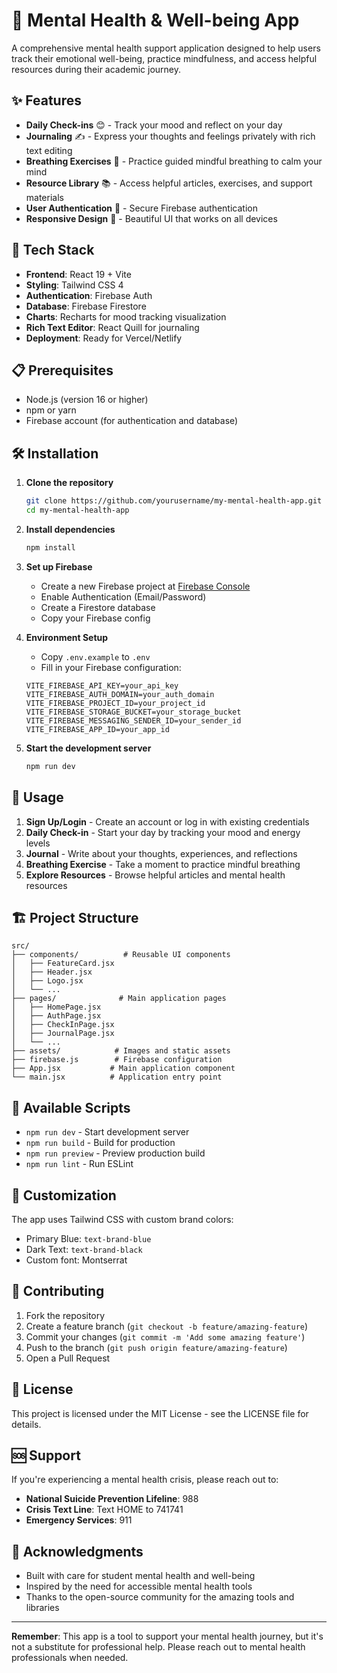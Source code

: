 # 🧠 Mental Health & Well-being App

A comprehensive mental health support application designed to help users track their emotional well-being, practice mindfulness, and access helpful resources during their academic journey.

## ✨ Features

- **Daily Check-ins** 😊 - Track your mood and reflect on your day
- **Journaling** ✍️ - Express your thoughts and feelings privately with rich text editing
- **Breathing Exercises** 🧘 - Practice guided mindful breathing to calm your mind
- **Resource Library** 📚 - Access helpful articles, exercises, and support materials
- **User Authentication** 🔐 - Secure Firebase authentication
- **Responsive Design** 📱 - Beautiful UI that works on all devices

## 🚀 Tech Stack

- **Frontend**: React 19 + Vite
- **Styling**: Tailwind CSS 4
- **Authentication**: Firebase Auth
- **Database**: Firebase Firestore
- **Charts**: Recharts for mood tracking visualization
- **Rich Text Editor**: React Quill for journaling
- **Deployment**: Ready for Vercel/Netlify

## 📋 Prerequisites

- Node.js (version 16 or higher)
- npm or yarn
- Firebase account (for authentication and database)

## 🛠️ Installation

1. **Clone the repository**
   ```bash
   git clone https://github.com/yourusername/my-mental-health-app.git
   cd my-mental-health-app
   ```

2. **Install dependencies**
   ```bash
   npm install
   ```

3. **Set up Firebase**
   - Create a new Firebase project at [Firebase Console](https://console.firebase.google.com/)
   - Enable Authentication (Email/Password)
   - Create a Firestore database
   - Copy your Firebase config

4. **Environment Setup**
   - Copy `.env.example` to `.env`
   - Fill in your Firebase configuration:
   ```env
   VITE_FIREBASE_API_KEY=your_api_key
   VITE_FIREBASE_AUTH_DOMAIN=your_auth_domain
   VITE_FIREBASE_PROJECT_ID=your_project_id
   VITE_FIREBASE_STORAGE_BUCKET=your_storage_bucket
   VITE_FIREBASE_MESSAGING_SENDER_ID=your_sender_id
   VITE_FIREBASE_APP_ID=your_app_id
   ```

5. **Start the development server**
   ```bash
   npm run dev
   ```

## 📱 Usage

1. **Sign Up/Login** - Create an account or log in with existing credentials
2. **Daily Check-in** - Start your day by tracking your mood and energy levels
3. **Journal** - Write about your thoughts, experiences, and reflections
4. **Breathing Exercise** - Take a moment to practice mindful breathing
5. **Explore Resources** - Browse helpful articles and mental health resources

## 🏗️ Project Structure

```
src/
├── components/          # Reusable UI components
│   ├── FeatureCard.jsx
│   ├── Header.jsx
│   ├── Logo.jsx
│   └── ...
├── pages/              # Main application pages
│   ├── HomePage.jsx
│   ├── AuthPage.jsx
│   ├── CheckInPage.jsx
│   ├── JournalPage.jsx
│   └── ...
├── assets/            # Images and static assets
├── firebase.js        # Firebase configuration
├── App.jsx           # Main application component
└── main.jsx          # Application entry point
```

## 🔧 Available Scripts

- `npm run dev` - Start development server
- `npm run build` - Build for production
- `npm run preview` - Preview production build
- `npm run lint` - Run ESLint

## 🌈 Customization

The app uses Tailwind CSS with custom brand colors:
- Primary Blue: `text-brand-blue`
- Dark Text: `text-brand-black`
- Custom font: Montserrat

## 🤝 Contributing

1. Fork the repository
2. Create a feature branch (`git checkout -b feature/amazing-feature`)
3. Commit your changes (`git commit -m 'Add some amazing feature'`)
4. Push to the branch (`git push origin feature/amazing-feature`)
5. Open a Pull Request

## 📄 License

This project is licensed under the MIT License - see the LICENSE file for details.

## 🆘 Support

If you're experiencing a mental health crisis, please reach out to:
- **National Suicide Prevention Lifeline**: 988
- **Crisis Text Line**: Text HOME to 741741
- **Emergency Services**: 911

## 🙏 Acknowledgments

- Built with care for student mental health and well-being
- Inspired by the need for accessible mental health tools
- Thanks to the open-source community for the amazing tools and libraries

---

**Remember**: This app is a tool to support your mental health journey, but it's not a substitute for professional help. Please reach out to mental health professionals when needed.
